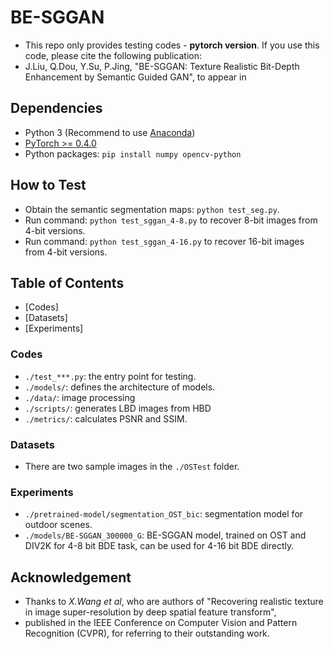 # BE-SGGAN
- This repo only provides testing codes - **pytorch version**. If you use this code, please cite the following publication:
- J.Liu, Q.Dou, Y.Su, P.Jing, "BE-SGGAN: Texture Realistic Bit-Depth Enhancement by Semantic Guided GAN", to appear in

## Dependencies
- Python 3 (Recommend to use [Anaconda](https://www.anaconda.com/download/#linux))
- [PyTorch >= 0.4.0](https://pytorch.org/)
- Python packages:  `pip install numpy opencv-python`

## How to Test
- Obtain the semantic segmentation maps: `python test_seg.py`.
- Run command: `python test_sggan_4-8.py` to recover 8-bit images from 4-bit versions.
- Run command: `python test_sggan_4-16.py` to recover 16-bit images from 4-bit versions.

## Table of Contents
- [Codes]
- [Datasets]
- [Experiments]

### Codes
- `./test_***.py`: the entry point for testing.
- `./models/`: defines the architecture of models.
- `./data/`: image processing
- `./scripts/`: generates LBD images from HBD
- `./metrics/`: calculates PSNR and SSIM.

### Datasets
- There are two sample images in the `./OSTest` folder.

### Experiments
- `./pretrained-model/segmentation_OST_bic`: segmentation model for outdoor scenes.
- `./models/BE-SGGAN_300000_G`: BE-SGGAN model, trained on OST and DIV2K for 4-8 bit BDE task, can be used for 4-16 bit BDE directly.

## Acknowledgement
- Thanks to *X.Wang et al*, who are authors of "Recovering realistic texture in image super-resolution by deep spatial feature transform",
- published in the IEEE Conference on Computer Vision and Pattern Recognition (CVPR), for referring to their outstanding work.
